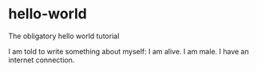 # hello-world
The obligatory hello world tutorial

I am told to write something about myself:
I am alive.
I am male.
I have an internet connection.
